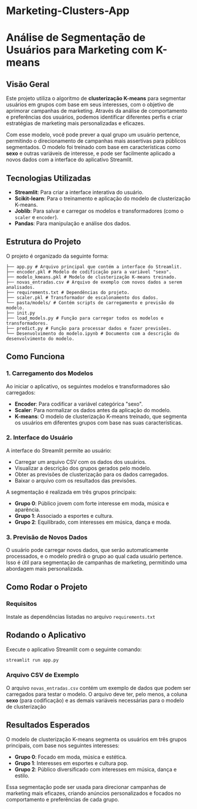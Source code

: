# Marketing-Clusters-App

# Análise de Segmentação de Usuários para Marketing com K-means

## Visão Geral

Este projeto utiliza o algoritmo de **clusterização K-means** para segmentar usuários em grupos com base em seus interesses, com o objetivo de aprimorar campanhas de marketing. Através da análise de comportamento e preferências dos usuários, podemos identificar diferentes perfis e criar estratégias de marketing mais personalizadas e eficazes.

Com esse modelo, você pode prever a qual grupo um usuário pertence, permitindo o direcionamento de campanhas mais assertivas para públicos segmentados. O modelo foi treinado com base em características como **sexo** e outras variáveis de interesse, e pode ser facilmente aplicado a novos dados com a interface do aplicativo Streamlit.

## Tecnologias Utilizadas

- **Streamlit**: Para criar a interface interativa do usuário.
- **Scikit-learn**: Para o treinamento e aplicação do modelo de clusterização K-means.
- **Joblib**: Para salvar e carregar os modelos e transformadores (como o `scaler` e `encoder`).
- **Pandas**: Para manipulação e análise dos dados.

## Estrutura do Projeto

O projeto é organizado da seguinte forma:


```
├── app.py # Arquivo principal que contém a interface do Streamlit.
├── encoder.pkl # Modelo de codificação para a variável "sexo".
├── modelo_kmeans.pkl # Modelo de clusterização K-means treinado.
├── novas_entradas.csv # Arquivo de exemplo com novos dados a serem analisados.
├── requirements.txt # Dependências do projeto.
├── scaler.pkl # Transformador de escalonamento dos dados.
└── pasta/models/ # Contém scripts de carregamento e previsão do modelo.
├── init.py
├── load_models.py # Função para carregar todos os modelos e transformadores.
├── predict.py # Função para processar dados e fazer previsões.
└── Desenvolvimento do modelo.ipynb # Documento com a descrição do desenvolvimento do modelo.
```


## Como Funciona

### 1. Carregamento dos Modelos

Ao iniciar o aplicativo, os seguintes modelos e transformadores são carregados:

- **Encoder**: Para codificar a variável categórica "sexo".
- **Scaler**: Para normalizar os dados antes da aplicação do modelo.
- **K-means**: O modelo de clusterização K-means treinado, que segmenta os usuários em diferentes grupos com base nas suas características.

### 2. Interface do Usuário

A interface do Streamlit permite ao usuário:

- Carregar um arquivo CSV com os dados dos usuários.
- Visualizar a descrição dos grupos gerados pelo modelo.
- Obter as previsões de clusterização para os dados carregados.
- Baixar o arquivo com os resultados das previsões.

A segmentação é realizada em três grupos principais:

- **Grupo 0**: Público jovem com forte interesse em moda, música e aparência.
- **Grupo 1**: Associado a esportes e cultura.
- **Grupo 2**: Equilibrado, com interesses em música, dança e moda.

### 3. Previsão de Novos Dados

O usuário pode carregar novos dados, que serão automaticamente processados, e o modelo predirá o grupo ao qual cada usuário pertence. Isso é útil para segmentação de campanhas de marketing, permitindo uma abordagem mais personalizada.

## Como Rodar o Projeto

### Requisitos

Instale as dependências listadas no arquivo `requirements.txt`

## Rodando o Aplicativo

Execute o aplicativo Streamlit com o seguinte comando:

```bash
streamlit run app.py
```

### Arquivo CSV de Exemplo

O arquivo `novas_entradas.csv` contém um exemplo de dados que podem ser carregados para testar o modelo. O arquivo deve ter, pelo menos, a coluna **sexo** (para codificação) e as demais variáveis necessárias para o modelo de clusterização

## Resultados Esperados

O modelo de clusterização K-means segmenta os usuários em três grupos principais, com base nos seguintes interesses:

- **Grupo 0**: Focado em moda, música e estética.
- **Grupo 1**: Interesses em esportes e cultura pop.
- **Grupo 2**: Público diversificado com interesses em música, dança e estilo.

Essa segmentação pode ser usada para direcionar campanhas de marketing mais eficazes, criando anúncios personalizados e focados no comportamento e preferências de cada grupo.

